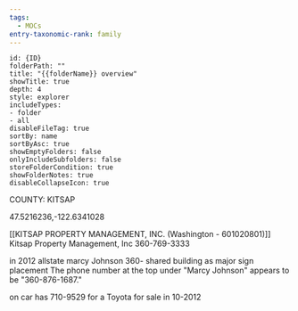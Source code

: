 ```yaml
---
tags:
  - MOCs
entry-taxonomic-rank: family
---
```

```folder-overview
id: {ID}
folderPath: ""
title: "{{folderName}} overview"
showTitle: true
depth: 4
style: explorer
includeTypes:
- folder
- all
disableFileTag: true
sortBy: name
sortByAsc: true
showEmptyFolders: false
onlyIncludeSubfolders: false
storeFolderCondition: true
showFolderNotes: true
disableCollapseIcon: true
```

COUNTY: KITSAP

47.5216236,-122.6341028

[[KITSAP PROPERTY MANAGEMENT, INC. (Washington - 601020801)]]
Kitsap Property Management, Inc
360-769-3333


in 2012 allstate marcy Johnson 360- shared building as major sign placement
The phone number at the top under "Marcy Johnson" appears to be "360-876-1687."

on car has 710-9529 for a Toyota for sale in 10-2012